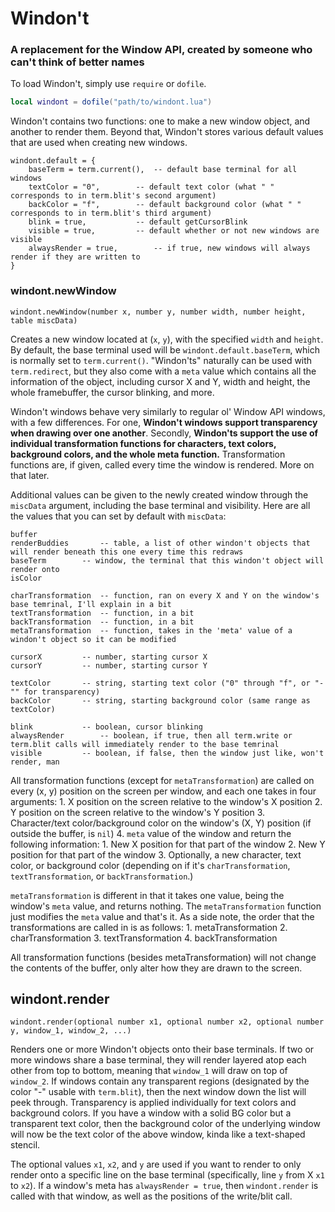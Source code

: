 # Windon't

### A replacement for the Window API, created by someone who can't think of better names

To load Windon't, simply use `require` or `dofile`.

```lua
local windont = dofile("path/to/windont.lua")
```

Windon't contains two functions: one to make a new window object, and another to render them.
Beyond that, Windon't stores various default values that are used when creating new windows.

```lson
windont.default = {
	baseTerm = term.current(),	-- default base terminal for all windows
	textColor = "0",		-- default text color (what " " corresponds to in term.blit's second argument)
	backColor = "f",		-- default background color (what " " corresponds to in term.blit's third argument)
	blink = true,			-- default getCursorBlink
	visible = true,			-- default whether or not new windows are visible
	alwaysRender = true,		-- if true, new windows will always render if they are written to
}
```

### windont.newWindow
```
windont.newWindow(number x, number y, number width, number height, table miscData)
```
Creates a new window located at (`x`, `y`), with the specified `width` and `height`.	
By default, the base terminal used will be `windont.default.baseTerm`, which is normally set to `term.current()`.
"Windon'ts" naturally can be used with `term.redirect`, but they also come with a `meta` value which contains all the information of the object, including cursor X and Y, width and height, the whole framebuffer, the cursor blinking, and more.

Windon't windows behave very similarly to regular ol' Window API windows, with a few differences. For one, **Windon't windows support transparency when drawing over one another**.
Secondly, **Windon'ts support the use of individual transformation functions for characters, text colors, background colors, and the whole meta function.** Transformation functions are, if given, called every time the window is rendered. More on that later.

Additional values can be given to the newly created window through the `miscData` argument, including the base terminal and visibility.
Here are all the values that you can set by default with `miscData`:
```
buffer			
renderBuddies		-- table, a list of other windon't objects that will render beneath this one every time this redraws
baseTerm		-- window, the terminal that this windon't object will render onto
isColor

charTransformation	-- function, ran on every X and Y on the window's base temrinal, I'll explain in a bit
textTransformation	-- function, in a bit
backTransformation	-- function, in a bit
metaTransformation	-- function, takes in the 'meta' value of a windon't object so it can be modified

cursorX			-- number, starting cursor X
cursorY			-- number, starting cursor Y

textColor		-- string, starting text color ("0" through "f", or "-"" for transparency)
backColor		-- string, starting background color (same range as textColor)

blink			-- boolean, cursor blinking
alwaysRender		-- boolean, if true, then all term.write or term.blit calls will immediately render to the base temrinal
visible			-- boolean, if false, then the window just like, won't render, man
```

All transformation functions (except for `metaTransformation`) are called on every (x, y) position on the screen per window, and each one takes in four arguments:
	1. X position on the screen relative to the window's X position
	2. Y position on the screen relative to the window's Y position
	3. Character/text color/background color on the window's (X, Y) position (if outside the buffer, is `nil`)
	4. `meta` value of the window
and return the following information:
	1. New X position for that part of the window
	2. New Y position for that part of the window
	3. Optionally, a new character, text color, or background color (depending on if it's `charTransformation`, `textTransformation`, or `backTransformation`.)

`metaTransformation` is different in that it takes one value, being the window's `meta` value, and returns nothing. The `metaTransformation` function just modifies the `meta` value and that's it.
As a side note, the order that the transformations are called in is as follows:
	1. metaTransformation
	2. charTransformation
	3. textTransformation
	4. backTransformation

All transformation functions (besides metaTransformation) will not change the contents of the buffer, only alter how they are drawn to the screen.

## windont.render
```
windont.render(optional number x1, optional number x2, optional number y, window_1, window_2, ...)
```
Renders one or more Windon't objects onto their base terminals. If two or more windows share a base terminal, they will render layered atop each other from top to bottom, meaning that `window_1` will draw on top of `window_2`.
If windows contain any transparent regions (designated by the color "-" usable with `term.blit`), then the next window down the list will peek through.
Transparency is applied individually for text colors and background colors. If you have a window with a solid BG color but a transparent text color, then the background color of the underlying window will now be the text color of the above window, kinda like a text-shaped stencil.

The optional values `x1`, `x2`, and `y` are used if you want to render to only render onto a specific line on the base terminal (specifically, line `y` from X `x1` to `x2`).
If a window's meta has `alwaysRender = true`, then `windont.render` is called with that window, as well as the positions of the write/blit call.
